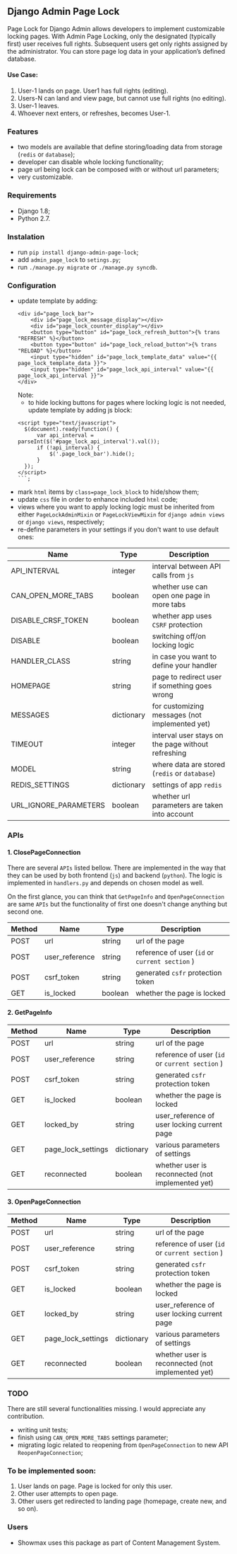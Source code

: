 ## Django Admin Page Lock

Page Lock for Django Admin allows developers to implement customizable locking pages.
With Admin Page Locking, only the designated (typically first) user receives full rights.
Subsequent users get only rights assigned by the administrator. You can store page log data in
your application’s defined database.

#### Use Case:
1. User-1 lands on page. User1 has full rights (editing).
2. Users-N can land and view page, but cannot use full rights (no editing).
3. User-1 leaves.
4. Whoever next enters, or refreshes, becomes User-1.

### Features
* two models are available that define storing/loading data from storage (`redis` or `database`);
* developer can disable whole locking functionality;
* page url being lock can be composed with or without url parameters;
* very customizable.

### Requirements
* Django 1.8;
* Python 2.7.

### Instalation
* run `pip install django-admin-page-lock`;
* add `admin_page_lock` to `setings.py`;
* run `./manage.py migrate` or `./manage.py syncdb`.

### Configuration
* update template by adding:
    ```
    <div id="page_lock_bar">
        <div id="page_lock_message_display"></div>
        <div id="page_lock_counter_display"></div>
        <button type="button" id="page_lock_refresh_button">{% trans "REFRESH" %}</button>
        <button type="button" id="page_lock_reload_button">{% trans "RELOAD" %}</button>
        <input type="hidden" id="page_lock_template_data" value="{{ page_lock_template_data }}">
        <input type="hidden" id="page_lock_api_interval" value="{{ page_lock_api_interval }}">
    </div>
    ```
  Note:
  * to hide locking buttons for pages where locking logic is not needed, update template by adding js block:
  ```
  <script type="text/javascript">
    $(document).ready(function() {
        var api_interval = parseInt($('#page_lock_api_interval').val());
        if (!api_interval) {
            $('.page_lock_bar').hide();
        }
    });
  </script>
  ```;
* mark `html` items by `class=page_lock_block` to hide/show them;
* update `css` file in order to enhance included `html` code;
* views where you want to apply locking logic must be inherited from either `PageLockAdminMixin` or `PageLockViewMixin` for `django admin views` or `django views`, respectively;
* re-define parameters in your settings if you don't want to use default ones:

| Name                   | Type       | Description                                        |
| ---------------------- | ---------- | -------------------------------------------------- |
| API_INTERVAL           | integer    | interval between API calls from `js`               |
| CAN_OPEN_MORE_TABS     | boolean    | whether use can open one page in more tabs         |
| DISABLE_CRSF_TOKEN     | boolean    | whether app uses `CSRF` protection                 |
| DISABLE                | boolean    | switching off/on locking logic                     |
| HANDLER_CLASS          | string     | in case you want to define your handler            |
| HOMEPAGE               | string     | page to redirect user if something goes wrong      |
| MESSAGES               | dictionary | for customizing messages (not implemented yet)     |
| TIMEOUT                | integer    | interval user stays on the page without refreshing |
| MODEL                  | string     | where data are stored (`redis` or `database`)      |
| REDIS_SETTINGS         | dictionary | settings of app `redis`                            |
| URL_IGNORE_PARAMETERS  | boolean    | whether url parameters are taken into account      |

### APIs

#### 1. ClosePageConnection
There are several `APIs` listed bellow. There are implemented in the way that they can be used by both frontend (`js`)
and backend (`python`). The logic is implemented in `handlers.py` and depends on chosen model as well.

On the first glance, you can think that `GetPageInfo` and `OpenPageConnection` are same `APIs` but
the functionality of first one doesn't change anything but second one.

| Method    |Name                | Type      | Description                                       |
|---------- |------------------- | --------- | ------------------------------------------------- |
| POST      | url                | string    | url of the page                                   |
| POST      | user_reference     | string    | reference of user (`id` or `current section` )    |
| POST      | csrf_token         | string    | generated `csfr` protection token                 |
| GET       | is_locked          | boolean   | whether the page is locked                        |

#### 2. GetPageInfo

| Method    |Name                | Type      | Description                                       |
|---------- |------------------- | --------- | ------------------------------------------------- |
| POST      | url                | string    | url of the page                                   |
| POST      | user_reference     | string    | reference of user (`id` or `current section` )    |
| POST      | csrf_token         | string    | generated `csfr` protection token                 |
| GET       | is_locked          | boolean   | whether the page is locked                        |
| GET       | locked_by          | string    | user_reference of user locking current page       |
| GET       | page_lock_settings | dictionary| various parameters of settings                    |
| GET       | reconnected        | boolean   | whether user is reconnected (not implemented yet) |

#### 3. OpenPageConnection

| Method    |Name                | Type      | Description                                       |
|---------- |------------------- | --------- | ------------------------------------------------- |
| POST      | url                | string    | url of the page                                   |
| POST      | user_reference     | string    | reference of user (`id` or `current section` )    |
| POST      | csrf_token         | string    | generated `csfr` protection token                 |
| GET       | is_locked          | boolean   | whether the page is locked                        |
| GET       | locked_by          | string    | user_reference of user locking current page       |
| GET       | page_lock_settings | dictionary| various parameters of settings                    |
| GET       | reconnected        | boolean   | whether user is reconnected (not implemented yet) |


### TODO
There are still several functionalities missing. I would appreciate any contribution.
* writing unit tests;
* finish using `CAN_OPEN_MORE_TABS` settings parameter;
* migrating logic related to reopening from `OpenPageConnection` to new API `ReopenPageConnection`;

### To be implemented soon:
1. User lands on page. Page is locked for only this user.
2. Other user attempts to open page.
3. Other users get redirected to landing page (homepage, create new, and so on).

### Users
* Showmax uses this package as part of Content Management System.
